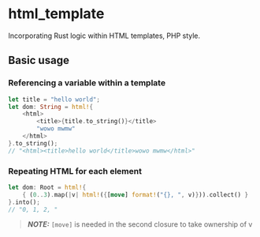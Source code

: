 # html_template

Incorporating Rust logic within HTML templates, PHP style.

## Basic usage

### Referencing a variable within a template

```rust
let title = "hello world";
let dom: String = html!{
    <html>
        <title>{title.to_string()}</title>
        "wowo mwmw"
    </html>
}.to_string();
// "<html><title>hello world</title>wowo mwmw</html>"
```

### Repeating HTML for each element

```rust
let dom: Root = html!{
    { (0..3).map(|v| html!({[move] format!("{}, ", v)})).collect() }
}.into();
// "0, 1, 2, "
```

> **_NOTE:_** `[move]` is needed in the second closure to take ownership of v
